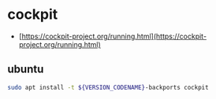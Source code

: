 # cockpit
- [https://cockpit-project.org/running.html](https://cockpit-project.org/running.html)

## ubuntu
```bash
sudo apt install -t ${VERSION_CODENAME}-backports cockpit
```